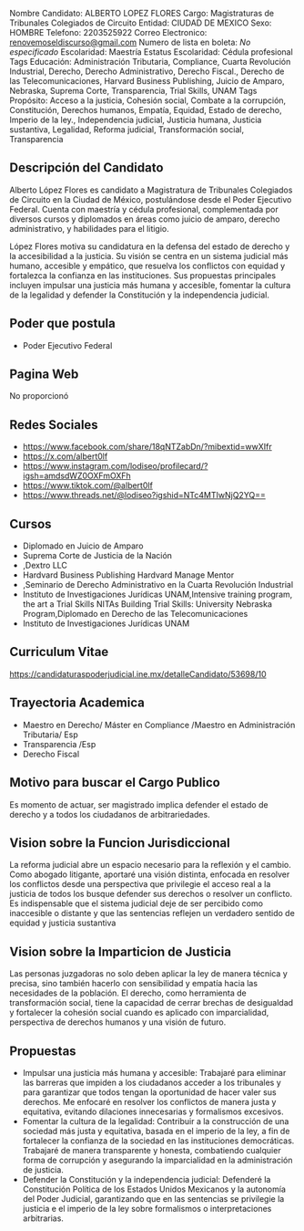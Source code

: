 Nombre Candidato: ALBERTO LOPEZ FLORES
Cargo: Magistraturas de Tribunales Colegiados de Circuito
Entidad: CIUDAD DE MEXICO
Sexo: HOMBRE
Telefono: 2203525922
Correo Electronico: renovemoseldiscurso@gmail.com
Numero de lista en boleta: *No especificado*
Escolaridad: Maestría
Estatus Escolaridad: Cédula profesional
Tags Educación: Administración Tributaria, Compliance, Cuarta Revolución Industrial, Derecho, Derecho Administrativo, Derecho Fiscal., Derecho de las Telecomunicaciones, Harvard Business Publishing, Juicio de Amparo, Nebraska, Suprema Corte, Transparencia, Trial Skills, UNAM
Tags Propósito: Acceso a la justicia, Cohesión social, Combate a la corrupción, Constitución, Derechos humanos, Empatía, Equidad, Estado de derecho, Imperio de la ley., Independencia judicial, Justicia humana, Justicia sustantiva, Legalidad, Reforma judicial, Transformación social, Transparencia


## Descripción del Candidato 

Alberto López Flores es candidato a Magistratura de Tribunales Colegiados de Circuito en la Ciudad de México, postulándose desde el Poder Ejecutivo Federal. Cuenta con maestría y cédula profesional, complementada por diversos cursos y diplomados en áreas como juicio de amparo, derecho administrativo, y habilidades para el litigio.

López Flores motiva su candidatura en la defensa del estado de derecho y la accesibilidad a la justicia. Su visión se centra en un sistema judicial más humano, accesible y empático, que resuelva los conflictos con equidad y fortalezca la confianza en las instituciones. Sus propuestas principales incluyen impulsar una justicia más humana y accesible, fomentar la cultura de la legalidad y defender la Constitución y la independencia judicial.


## Poder que postula

- Poder Ejecutivo Federal


## Pagina Web

No proporcionó


## Redes Sociales

- https://www.facebook.com/share/18qNTZabDn/?mibextid=wwXIfr
- https://x.com/albert0lf
- https://www.instagram.com/lodiseo/profilecard/?igsh=amdsdWZ0OXFmOXFh
- https://www.tiktok.com/@albert0lf
- https://www.threads.net/@lodiseo?igshid=NTc4MTIwNjQ2YQ==


## Cursos

- Diplomado en Juicio de Amparo
- Suprema Corte de Justicia de la Nación
- ,Dextro LLC
- Hardvard Business Publishing   Hardvard Manage Mentor
- ,Seminario de Derecho Administrativo en la Cuarta Revolución Industrial
- Instituto de Investigaciones Jurídicas UNAM,Intensive training program, the art a Trial Skills NITAs Building Trial Skills: University Nebraska Program,Diplomado en Derecho de las Telecomunicaciones
- Instituto de Investigaciones Jurídicas UNAM


## Curriculum Vitae

https://candidaturaspoderjudicial.ine.mx/detalleCandidato/53698/10


## Trayectoria Academica

- Maestro en Derecho/ Máster en Compliance /Maestro en Administración Tributaria/ Esp
- Transparencia /Esp
- Derecho Fiscal


## Motivo para buscar el Cargo Publico

Es momento de actuar, ser magistrado implica defender el estado de derecho y a todos los ciudadanos de arbitrariedades.


## Vision sobre la Funcion Jurisdiccional

La reforma judicial abre un espacio necesario para la reflexión y el cambio. Como abogado litigante, aportaré una visión distinta, enfocada en resolver los conflictos desde una perspectiva que privilegie el acceso real a la justicia de todos los busque defender sus derechos o resolver un conflicto. Es indispensable que el sistema judicial deje de ser percibido como inaccesible o distante y que las sentencias reflejen un verdadero sentido de equidad y justicia sustantiva


## Vision sobre la Imparticion de Justicia

Las personas juzgadoras no solo deben aplicar la ley de manera técnica y precisa, sino también hacerlo con sensibilidad y empatía hacia las necesidades de la población. El derecho, como herramienta de transformación social, tiene la capacidad de cerrar brechas de desigualdad y fortalecer la cohesión social cuando es aplicado con imparcialidad, perspectiva de derechos humanos y una visión de futuro.


## Propuestas

- Impulsar una justicia más humana y accesible: Trabajaré para eliminar las barreras que impiden a los ciudadanos acceder a los tribunales y para garantizar que todos tengan la oportunidad de hacer valer sus derechos. Me enfocaré en resolver los conflictos de manera justa y equitativa, evitando dilaciones innecesarias y formalismos excesivos.
- Fomentar la cultura de la legalidad: Contribuir a la construcción de una sociedad más justa y equitativa, basada en el imperio de la ley, a fin de fortalecer la confianza de la sociedad en las instituciones democráticas. Trabajaré de manera transparente y honesta, combatiendo cualquier forma de corrupción y asegurando la imparcialidad en la administración de justicia.
- Defender la Constitución y la independencia judicial: Defenderé la Constitución Política de los Estados Unidos Mexicanos y la autonomía del Poder Judicial, garantizando que en las sentencias se privilegie la justicia e el imperio de la ley sobre formalismos o interpretaciones arbitrarias.

